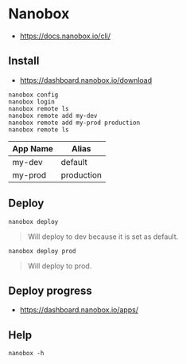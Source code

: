 # Nanobox

* https://docs.nanobox.io/cli/

## Install

* https://dashboard.nanobox.io/download

```shell
nanobox config
nanobox login
nanobox remote ls
nanobox remote add my-dev
nanobox remote add my-prod production
nanobox remote ls
```

App Name     | Alias
----------|--------------
my-dev   | default
my-prod  | production


## Deploy

```shel
nanobox deploy
```
> Will deploy to dev because it is set as default.

```shell
nanobox deploy prod
```
> Will deploy to prod.

## Deploy progress

* https://dashboard.nanobox.io/apps/

## Help

```shell
nanobox -h
```